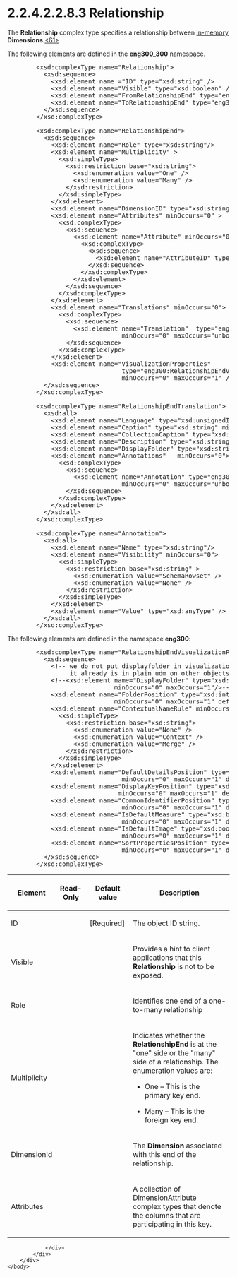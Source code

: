 <html dir="LTR" xmlns:mshelp="http://msdn.microsoft.com/mshelp" xmlns:ddue="http://ddue.schemas.microsoft.com/authoring/2003/5" xmlns:xlink="http://www.w3.org/1999/xlink" xmlns:tool="http://www.microsoft.com/tooltip">
    <head>
        <meta http-equiv="Content-Type" content="text/html; CHARSET=utf-8"></meta>
        <meta name="save" content="history"></meta>
        <title>2.2.4.2.2.8.3 Relationship</title>
        <xml>
            <mshelp:toctitle title="2.2.4.2.2.8.3 Relationship"></mshelp:toctitle>
            <mshelp:rltitle title="[MS-SSAS]: Relationship"></mshelp:rltitle>
            <mshelp:keyword index="A" term="ece33c56-d84f-4b74-beaa-36dd3912e6d8"></mshelp:keyword>
            <mshelp:attr name="DCSext.ContentType" value="open specification"></mshelp:attr>
            <mshelp:attr name="AssetID" value="ece33c56-d84f-4b74-beaa-36dd3912e6d8"></mshelp:attr>
            <mshelp:attr name="TopicType" value="kbRef"></mshelp:attr>
            <mshelp:attr name="DCSext.Title" value="[MS-SSAS]: Relationship" />
        </xml>
    </head>
    <body>
        <div id="header">
            <h1 class="heading">2.2.4.2.2.8.3 Relationship</h1>
        </div>
        <div id="mainSection">
            <div id="mainBody">
                <div id="allHistory" class="saveHistory"></div>
                <div id="sectionSection0" class="section" name="collapseableSection">
                    

<p>The <b>Relationship</b> complex type specifies a
relationship between <a href="8676f5ce-62d4-4244-a326-634bfed4aba4.html#gt_11f8e843-3672-4dc2-8c5a-8a97749cdb07">in-memory</a>
<b>Dimensions</b>.<a id="Appendix_A_Target_61"></a><a href="b9ac4859-2662-44ca-b131-9addd8b953dc.html#Appendix_A_61" aria-label="Product behavior note 61">&lt;61&gt;</a></p>

<p>The following elements are defined in the <b>eng300_300</b>
namespace.</p>

<dl>
<dd>
<div><pre>   &lt;xsd:complexType name=&quot;Relationship&quot;&gt;
     &lt;xsd:sequence&gt;
       &lt;xsd:element name =&quot;ID&quot; type=&quot;xsd:string&quot; /&gt;
       &lt;xsd:element name=&quot;Visible&quot; type=&quot;xsd:boolean&quot; /&gt;
       &lt;xsd:element name=&quot;FromRelationshipEnd&quot; type=&quot;eng300_300:RelationshipEnd&quot; /&gt;
       &lt;xsd:element name=&quot;ToRelationshipEnd&quot; type=&quot;eng300_300:RelationshipEnd&quot; /&gt;
     &lt;/xsd:sequence&gt;
   &lt;/xsd:complexType&gt;
            
   &lt;xsd:complexType name=&quot;RelationshipEnd&quot;&gt;
     &lt;xsd:sequence&gt;
       &lt;xsd:element name=&quot;Role&quot; type=&quot;xsd:string&quot;/&gt;
       &lt;xsd:element name=&quot;Multiplicity&quot; &gt;
         &lt;xsd:simpleType&gt;
           &lt;xsd:restriction base=&quot;xsd:string&quot;&gt;
             &lt;xsd:enumeration value=&quot;One&quot; /&gt;
             &lt;xsd:enumeration value=&quot;Many&quot; /&gt;
           &lt;/xsd:restriction&gt;
         &lt;/xsd:simpleType&gt;
       &lt;/xsd:element&gt;
       &lt;xsd:element name=&quot;DimensionID&quot; type=&quot;xsd:string&quot;/&gt;
       &lt;xsd:element name=&quot;Attributes&quot; minOccurs=&quot;0&quot; &gt;
         &lt;xsd:complexType&gt;
           &lt;xsd:sequence&gt;
             &lt;xsd:element name=&quot;Attribute&quot; minOccurs=&quot;0&quot; maxOccurs=&quot;unbounded&quot;&gt;
               &lt;xsd:complexType&gt;
                 &lt;xsd:sequence&gt;
                   &lt;xsd:element name=&quot;AttributeID&quot; type=&quot;xsd:string&quot;/&gt;
                 &lt;/xsd:sequence&gt;
               &lt;/xsd:complexType&gt;
             &lt;/xsd:element&gt;
           &lt;/xsd:sequence&gt;
         &lt;/xsd:complexType&gt;
       &lt;/xsd:element&gt;
       &lt;xsd:element name=&quot;Translations&quot; minOccurs=&quot;0&quot;&gt;
         &lt;xsd:complexType&gt;
           &lt;xsd:sequence&gt;
             &lt;xsd:element name=&quot;Translation&quot;  type=&quot;eng300_300:RelationshipEndTranslation&quot;
                          minOccurs=&quot;0&quot; maxOccurs=&quot;unbounded&quot;/&gt;
           &lt;/xsd:sequence&gt;
         &lt;/xsd:complexType&gt;
       &lt;/xsd:element&gt;
       &lt;xsd:element name=&quot;VisualizationProperties&quot;              
                          type=&quot;eng300:RelationshipEndVisualizationProperties&quot; 
                          minOccurs=&quot;0&quot; maxOccurs=&quot;1&quot; /&gt;
     &lt;/xsd:sequence&gt;
   &lt;/xsd:complexType&gt;
            
   &lt;xsd:complexType name=&quot;RelationshipEndTranslation&quot;&gt;
     &lt;xsd:all&gt;
       &lt;xsd:element name=&quot;Language&quot; type=&quot;xsd:unsignedInt&quot;/&gt;
       &lt;xsd:element name=&quot;Caption&quot; type=&quot;xsd:string&quot; minOccurs=&quot;0&quot;/&gt;
       &lt;xsd:element name=&quot;CollectionCaption&quot; type=&quot;xsd:string&quot;/&gt;
       &lt;xsd:element name=&quot;Description&quot; type=&quot;xsd:string&quot; minOccurs=&quot;0&quot;/&gt;
       &lt;xsd:element name=&quot;DisplayFolder&quot; type=&quot;xsd:string&quot; minOccurs=&quot;0&quot;/&gt;
       &lt;xsd:element name=&quot;Annotations&quot;   minOccurs=&quot;0&quot;&gt;
         &lt;xsd:complexType&gt;
           &lt;xsd:sequence&gt;
             &lt;xsd:element name=&quot;Annotation&quot; type=&quot;eng300_300:Annotation&quot; 
                          minOccurs=&quot;0&quot; maxOccurs=&quot;unbounded&quot;/&gt;
           &lt;/xsd:sequence&gt;
         &lt;/xsd:complexType&gt;
       &lt;/xsd:element&gt;
     &lt;/xsd:all&gt;
   &lt;/xsd:complexType&gt;
            
   &lt;xsd:complexType name=&quot;Annotation&quot;&gt;
     &lt;xsd:all&gt;
       &lt;xsd:element name=&quot;Name&quot; type=&quot;xsd:string&quot;/&gt;
       &lt;xsd:element name=&quot;Visibility&quot; minOccurs=&quot;0&quot;&gt;
         &lt;xsd:simpleType&gt;
           &lt;xsd:restriction base=&quot;xsd:string&quot; &gt;
             &lt;xsd:enumeration value=&quot;SchemaRowset&quot; /&gt;
             &lt;xsd:enumeration value=&quot;None&quot; /&gt;
           &lt;/xsd:restriction&gt;
         &lt;/xsd:simpleType&gt;
       &lt;/xsd:element&gt;
       &lt;xsd:element name=&quot;Value&quot; type=&quot;xsd:anyType&quot; /&gt;
     &lt;/xsd:all&gt;
   &lt;/xsd:complexType&gt;
</pre></div>
</dd></dl>

<p>The following elements are defined in the namespace <b>eng300</b>:</p>

<dl>
<dd>
<div><pre>   &lt;xsd:complexType name=&quot;RelationshipEndVisualizationProperties&quot;&gt;
     &lt;xsd:sequence&gt;
       &lt;!-- we do not put displayfolder in visualization properties because 
            it already is in plain udm on other objects --&gt;
       &lt;!--&lt;xsd:element name=&quot;DisplayFolder&quot; type=&quot;xsd:boolean&quot; 
                        minOccurs=&quot;0&quot; maxOccurs=&quot;1&quot;/&gt;--&gt;
       &lt;xsd:element name=&quot;FolderPosition&quot; type=&quot;xsd:integer&quot; 
                        minOccurs=&quot;0&quot; maxOccurs=&quot;1&quot; default=&quot;-1&quot;/&gt;
       &lt;xsd:element name=&quot;ContextualNameRule&quot; minOccurs=&quot;0&quot; maxOccurs=&quot;1&quot; default=&quot;None&quot;&gt;
         &lt;xsd:simpleType&gt;
           &lt;xsd:restriction base=&quot;xsd:string&quot;&gt;
             &lt;xsd:enumeration value=&quot;None&quot; /&gt;
             &lt;xsd:enumeration value=&quot;Context&quot; /&gt;
             &lt;xsd:enumeration value=&quot;Merge&quot; /&gt;
           &lt;/xsd:restriction&gt;
         &lt;/xsd:simpleType&gt;
       &lt;/xsd:element&gt;
       &lt;xsd:element name=&quot;DefaultDetailsPosition&quot; type=&quot;xsd:integer&quot; 
                          minOccurs=&quot;0&quot; maxOccurs=&quot;1&quot; default=&quot;-1&quot;/&gt;
       &lt;xsd:element name=&quot;DisplayKeyPosition&quot; type=&quot;xsd:integer&quot; 
                         minOccurs=&quot;0&quot; maxOccurs=&quot;1&quot; default=&quot;-1&quot;/&gt;
       &lt;xsd:element name=&quot;CommonIdentifierPosition&quot; type=&quot;xsd:integer&quot; 
                          minOccurs=&quot;0&quot; maxOccurs=&quot;1&quot; default=&quot;-1&quot;/&gt;
       &lt;xsd:element name=&quot;IsDefaultMeasure&quot; type=&quot;xsd:boolean&quot; 
                          minOccurs=&quot;0&quot; maxOccurs=&quot;1&quot; default=&quot;false&quot;/&gt;
       &lt;xsd:element name=&quot;IsDefaultImage&quot; type=&quot;xsd:boolean&quot; 
                          minOccurs=&quot;0&quot; maxOccurs=&quot;1&quot; default=&quot;false&quot;/&gt;
       &lt;xsd:element name=&quot;SortPropertiesPosition&quot; type=&quot;xsd:integer&quot; 
                          minOccurs=&quot;0&quot; maxOccurs=&quot;1&quot; default=&quot;-1&quot;/&gt;
     &lt;/xsd:sequence&gt;
   &lt;/xsd:complexType&gt;
</pre></div>
</dd></dl>

<table>
 <thead>
  <tr>
   <th>
   <p>Element</p>
   </th>
   <th>
   <p>Read-Only</p>
   </th>
   <th>
   <p>Default value</p>
   </th>
   <th>
   <p>Description</p>
   </th>
  </tr>
 </thead>
 <tr>
  <td>
  <p>ID</p>
  </td>
  <td>
  <p> </p>
  </td>
  <td>
  <p>[Required]</p>
  </td>
  <td>
  <p>The object ID string.</p>
  </td>
 </tr>
 <tr>
  <td>
  <p>Visible</p>
  </td>
  <td>
  <p> </p>
  </td>
  <td>
  <p> </p>
  </td>
  <td>
  <p>Provides a hint to client applications that this <b>Relationship</b>
  is not to be exposed.</p>
  </td>
 </tr>
 <tr>
  <td>
  <p>Role</p>
  </td>
  <td>
  <p> </p>
  </td>
  <td>
  <p> </p>
  </td>
  <td>
  <p>Identifies one end of a one-to-many relationship</p>
  </td>
 </tr>
 <tr>
  <td>
  <p>Multiplicity</p>
  </td>
  <td>
  <p> </p>
  </td>
  <td>
  <p> </p>
  </td>
  <td>
  <p>Indicates whether the <b>RelationshipEnd</b> is at the
  &quot;one&quot; side or the &quot;many&quot; side of a relationship. The
  enumeration values are:</p>
  <ul><li><p><span><span>  
  </span></span><span>One – This is the primary key
  end.</span></p>
  </li><li><p><span><span>  
  </span></span><span>Many – This is the foreign key
  end.</span></p>
  </li></ul></td>
 </tr>
 <tr>
  <td>
  <p>DimensionId</p>
  </td>
  <td>
  <p> </p>
  </td>
  <td>
  <p> </p>
  </td>
  <td>
  <p>The <b>Dimension</b> associated with this end of the
  relationship.</p>
  </td>
 </tr>
 <tr>
  <td>
  <p>Attributes</p>
  </td>
  <td>
  <p> </p>
  </td>
  <td>
  <p> </p>
  </td>
  <td>
  <p>A collection of <a href="2865fe4f-5fbb-4ae6-b0cf-811b32b4a139.html">DimensionAttribute</a>
  complex types that denote the columns that are participating in this key.</p>
  </td>
 </tr>
</table>

<p> </p>


                </div>
            </div>
        </div>
    </body>
</html>